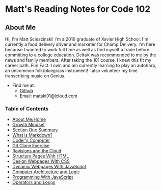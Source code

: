 # Matt's Reading Notes for Code 102
## About Me
Hi, I'm Matt Scieszinski! I'm a 2019 graduate of Xavier High School. I'm currently a food delivery driver and marketer for Chomp Delivery. I'm here because I wanted to work full time as well as find myself a trade before committing to a college education. DeltaV was recommended to me by the news and family members. After taking the 101 course, I knew this fit my career path. Fun Fact: I own and am currently learning to play an autoharp, an uncommon folk/bluegrass instrument! I also volunteer my time transcribing music on Genius.
- Find me at:
  - [Github](https://github.com/MattScieszinski)
  - Email: <matski01@icloud.com>
### Table of Contents
- [About Me/Home](README.md)
- [Growth Mindset](/GROWTH_MINDSET.md)
- [Section One Summary](/SectionOne.md)
- [What is Markdown?](/LEARNING_MARKDOWN.md)
- [Coder's Computer](CODERS_COMPUTER.md)
- [Git Clone Exercise](GIT_CLONE.md)
- [Revisions and the Cloud](REVISIONS_AND_THE_CLOUD.md)
- [Structure Pages With HTML](STRUCTURE_PAGES_WITH_HTML.md)
- [Design Webpages With CSS](DESIGN_WEBPAGES_WITH_CSS.md)
- [Dynamic Webpages With JavaScript](DYNAMIC_WEBPAGES_WITH_JAVASCRIPT.md)
- [Computer Architecture and Logic](COMPUTER_ARCHITECTURE_AND_LOGIC.md)
- [Programming With JavaScript](PROGRAMMING_WITH_JAVASCRIPT.md)
- [Operators and Loops](OPERATORS_AND_LOOPS.md)